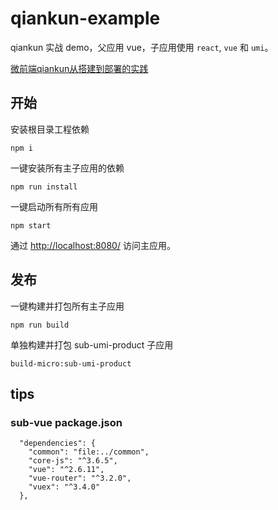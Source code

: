 # qiankun-example

qiankun 实战 demo，父应用 vue，子应用使用 `react`, `vue` 和 `umi`。

[微前端qiankun从搭建到部署的实践](https://juejin.im/post/6875462470593904653)

## 开始
安装根目录工程依赖
```
npm i
```
一键安装所有主子应用的依赖
```
npm run install
```

一键启动所有所有应用
```
npm start
```

通过 [http://localhost:8080/](http://localhost:8080/) 访问主应用。

## 发布
一键构建并打包所有主子应用
```
npm run build
```


单独构建并打包 sub-umi-product 子应用
```
build-micro:sub-umi-product
```


## tips

### sub-vue package.json

```
  "dependencies": {
    "common": "file:../common",
    "core-js": "^3.6.5",
    "vue": "^2.6.11",
    "vue-router": "^3.2.0",
    "vuex": "^3.4.0"
  },
```